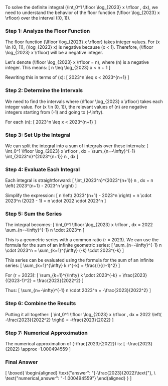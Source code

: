 To solve the definite integral \(\int_0^1 \lfloor \log_{2023} x \rfloor \, dx\), we need to understand the behavior of the floor function \(\lfloor \log_{2023} x \rfloor\) over the interval \([0, 1]\).

### Step 1: Analyze the Floor Function

The floor function \(\lfloor \log_{2023} x \rfloor\) takes integer values. For \(x \in (0, 1]\), \(\log_{2023} x\) is negative because \(x < 1\). Therefore, \(\lfloor \log_{2023} x \rfloor\) will be a negative integer.

Let's denote \(\lfloor \log_{2023} x \rfloor = n\), where \(n\) is a negative integer. This means:
\[ n \leq \log_{2023} x < n + 1 \]

Rewriting this in terms of \(x\):
\[ 2023^n \leq x < 2023^{n+1} \]

### Step 2: Determine the Intervals

We need to find the intervals where \(\lfloor \log_{2023} x \rfloor\) takes each integer value. For \(x \in (0, 1]\), the relevant values of \(n\) are negative integers starting from \(-1\) and going to \(-\infty\).

For each \(n\):
\[ 2023^n \leq x < 2023^{n+1} \]

### Step 3: Set Up the Integral

We can split the integral into a sum of integrals over these intervals:
\[ \int_0^1 \lfloor \log_{2023} x \rfloor \, dx = \sum_{n=-\infty}^{-1} \int_{2023^n}^{2023^{n+1}} n \, dx \]

### Step 4: Evaluate Each Integral

Each integral is straightforward:
\[ \int_{2023^n}^{2023^{n+1}} n \, dx = n \left( 2023^{n+1} - 2023^n \right) \]

Simplify the expression:
\[ n \left( 2023^{n+1} - 2023^n \right) = n \cdot 2023^n (2023 - 1) = n \cdot 2022 \cdot 2023^n \]

### Step 5: Sum the Series

The integral becomes:
\[ \int_0^1 \lfloor \log_{2023} x \rfloor \, dx = 2022 \sum_{n=-\infty}^{-1} n \cdot 2023^n \]

This is a geometric series with a common ratio \(r = 2023\). We can use the formula for the sum of an infinite geometric series:
\[ \sum_{n=-\infty}^{-1} n \cdot 2023^n = \sum_{k=1}^{\infty} (-k) \cdot 2023^{-k} \]

This series can be evaluated using the formula for the sum of an infinite series:
\[ \sum_{k=1}^{\infty} k r^{-k} = \frac{r}{(r-1)^2} \]

For \(r = 2023\):
\[ \sum_{k=1}^{\infty} k \cdot 2023^{-k} = \frac{2023}{(2023-1)^2} = \frac{2023}{2022^2} \]

Thus:
\[ \sum_{n=-\infty}^{-1} n \cdot 2023^n = -\frac{2023}{2022^2} \]

### Step 6: Combine the Results

Putting it all together:
\[ \int_0^1 \lfloor \log_{2023} x \rfloor \, dx = 2022 \left( -\frac{2023}{2022^2} \right) = -\frac{2023}{2022} \]

### Step 7: Numerical Approximation

The numerical approximation of \(-\frac{2023}{2022}\) is:
\[ -\frac{2023}{2022} \approx -1.000494559 \]

### Final Answer

\[
\boxed{
\begin{aligned}
\text{"answer": "}-\frac{2023}{2022}\text{"}, \\
\text{"numerical_answer": "-1.000494559"}
\end{aligned}
}
\]